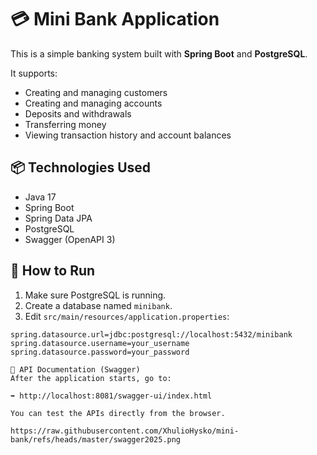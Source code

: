 # 💳 Mini Bank Application
This is a simple banking system built with **Spring Boot** and **PostgreSQL**.

It supports:
- Creating and managing customers
- Creating and managing accounts
- Deposits and withdrawals
- Transferring money
- Viewing transaction history and account balances

## 📦 Technologies Used

- Java 17
- Spring Boot
- Spring Data JPA
- PostgreSQL
- Swagger (OpenAPI 3)


## 🚀 How to Run

1. Make sure PostgreSQL is running.
2. Create a database named `minibank`.
3. Edit `src/main/resources/application.properties`:

```properties
spring.datasource.url=jdbc:postgresql://localhost:5432/minibank
spring.datasource.username=your_username
spring.datasource.password=your_password

📂 API Documentation (Swagger)
After the application starts, go to:

➡️ http://localhost:8081/swagger-ui/index.html

You can test the APIs directly from the browser.

https://raw.githubusercontent.com/XhulioHysko/mini-bank/refs/heads/master/swagger2025.png
